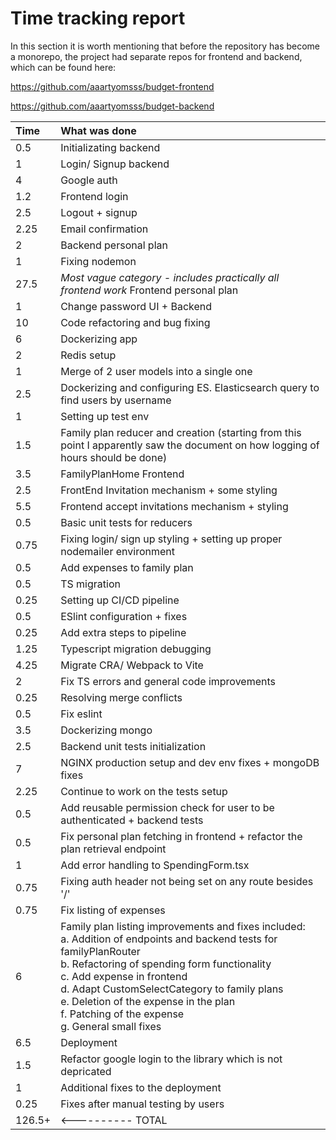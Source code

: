 # Time tracking report

In this section it is worth mentioning that before the repository has become a monorepo, the project had separate repos for frontend and backend, which can be found here:

https://github.com/aaartyomsss/budget-frontend

https://github.com/aaartyomsss/budget-backend

| Time   | What was done                                                                                                                                                                                                                                                                                                                                                                  |
| :----- | :----------------------------------------------------------------------------------------------------------------------------------------------------------------------------------------------------------------------------------------------------------------------------------------------------------------------------------------------------------------------------- |
| 0.5    | Initializating backend                                                                                                                                                                                                                                                                                                                                                         |
| 1      | Login/ Signup backend                                                                                                                                                                                                                                                                                                                                                          |
| 4      | Google auth                                                                                                                                                                                                                                                                                                                                                                    |
| 1.2    | Frontend login                                                                                                                                                                                                                                                                                                                                                                 |
| 2.5    | Logout + signup                                                                                                                                                                                                                                                                                                                                                                |
| 2.25   | Email confirmation                                                                                                                                                                                                                                                                                                                                                             |
| 2      | Backend personal plan                                                                                                                                                                                                                                                                                                                                                          |
| 1      | Fixing nodemon                                                                                                                                                                                                                                                                                                                                                                 |
| 27.5   | _Most vague category - includes practically all frontend work_ Frontend personal plan                                                                                                                                                                                                                                                                                          |
| 1      | Change password UI + Backend                                                                                                                                                                                                                                                                                                                                                   |
| 10     | Code refactoring and bug fixing                                                                                                                                                                                                                                                                                                                                                |
| 6      | Dockerizing app                                                                                                                                                                                                                                                                                                                                                                |
| 2      | Redis setup                                                                                                                                                                                                                                                                                                                                                                    |
| 1      | Merge of 2 user models into a single one                                                                                                                                                                                                                                                                                                                                       |
| 2.5    | Dockerizing and configuring ES. Elasticsearch query to find users by username                                                                                                                                                                                                                                                                                                  |
| 1      | Setting up test env                                                                                                                                                                                                                                                                                                                                                            |
| 1.5    | Family plan reducer and creation (starting from this point I apparently saw the document on how logging of hours should be done)                                                                                                                                                                                                                                               |
| 3.5    | FamilyPlanHome Frontend                                                                                                                                                                                                                                                                                                                                                        |
| 2.5    | FrontEnd Invitation mechanism + some styling                                                                                                                                                                                                                                                                                                                                   |
| 5.5    | Frontend accept invitations mechanism + styling                                                                                                                                                                                                                                                                                                                                |
| 0.5    | Basic unit tests for reducers                                                                                                                                                                                                                                                                                                                                                  |
| 0.75   | Fixing login/ sign up styling + setting up proper nodemailer environment                                                                                                                                                                                                                                                                                                       |
| 0.5    | Add expenses to family plan                                                                                                                                                                                                                                                                                                                                                    |
| 0.5    | TS migration                                                                                                                                                                                                                                                                                                                                                                   |
| 0.25   | Setting up CI/CD pipeline                                                                                                                                                                                                                                                                                                                                                      |
| 0.5    | ESlint configuration + fixes                                                                                                                                                                                                                                                                                                                                                   |
| 0.25   | Add extra steps to pipeline                                                                                                                                                                                                                                                                                                                                                    |
| 1.25   | Typescript migration debugging                                                                                                                                                                                                                                                                                                                                                 |
| 4.25   | Migrate CRA/ Webpack to Vite                                                                                                                                                                                                                                                                                                                                                   |
| 2      | Fix TS errors and general code improvements                                                                                                                                                                                                                                                                                                                                    |
| 0.25   | Resolving merge conflicts                                                                                                                                                                                                                                                                                                                                                      |
| 0.5    | Fix eslint                                                                                                                                                                                                                                                                                                                                                                     |
| 3.5    | Dockerizing mongo                                                                                                                                                                                                                                                                                                                                                              |
| 2.5    | Backend unit tests initialization                                                                                                                                                                                                                                                                                                                                              |
| 7      | NGINX production setup and dev env fixes + mongoDB fixes                                                                                                                                                                                                                                                                                                                       |
| 2.25   | Continue to work on the tests setup                                                                                                                                                                                                                                                                                                                                            |
| 0.5    | Add reusable permission check for user to be authenticated + backend tests                                                                                                                                                                                                                                                                                                     |
| 0.5    | Fix personal plan fetching in frontend + refactor the plan retrieval endpoint                                                                                                                                                                                                                                                                                                  |
| 1      | Add error handling to SpendingForm.tsx                                                                                                                                                                                                                                                                                                                                         |
| 0.75   | Fixing auth header not being set on any route besides '/'                                                                                                                                                                                                                                                                                                                      |
| 0.75   | Fix listing of expenses                                                                                                                                                                                                                                                                                                                                                        |
| 6      | Family plan listing improvements and fixes included: <br/> a. Addition of endpoints and backend tests for familyPlanRouter <br/> b. Refactoring of spending form functionality <br/> c. Add expense in frontend <br/> d. Adapt CustomSelectCategory to family plans <br/> e. Deletion of the expense in the plan <br/> f. Patching of the expense <br/> g. General small fixes |
| 6.5    | Deployment                                                                                                                                                                                                                                                                                                                                                                     |
| 1.5    | Refactor google login to the library which is not depricated                                                                                                                                                                                                                                                                                                                   |
| 1      | Additional fixes to the deployment                                                                                                                                                                                                                                                                                                                                             |
| 0.25   | Fixes after manual testing by users                                                                                                                                                                                                                                                                                                                                            |
| 126.5+ | <---------- TOTAL                                                                                                                                                                                                                                                                                                                                                              |
